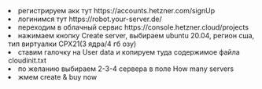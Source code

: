 <li>  регистрируем акк тут https://accounts.hetzner.com/signUp
<li>  логинимся тут https://robot.your-server.de/
<li>  переходим в облачный сервис https://console.hetzner.cloud/projects
<li>  нажимаем кнопку Create server, выбираем ubuntu 20.04, регион сша, тип виртуалки CPX21(3 ядра/4 гб озу)
<li>  ставим галочку на User data и копируем туда содержимое файла cloudinit.txt
<li>  по желанию выбираем 2-3-4 сервера в поле How many servers
<li>  жмем create & buy now
